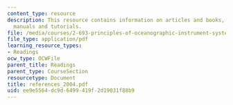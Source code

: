 ```yaml
---
content_type: resource
description: This resource contains information on articles and books, datasheets,
  manuals and tutorials.
file: /media/courses/2-693-principles-of-oceanographic-instrument-systems-sensors-and-measurements-13-998-spring-2004/ee9e5564dc9d6499419f2d19031f88b9_references_2004.pdf
file_type: application/pdf
learning_resource_types:
- Readings
ocw_type: OCWFile
parent_title: Readings
parent_type: CourseSection
resourcetype: Document
title: references_2004.pdf
uid: ee9e5564-dc9d-6499-419f-2d19031f88b9
---
```


